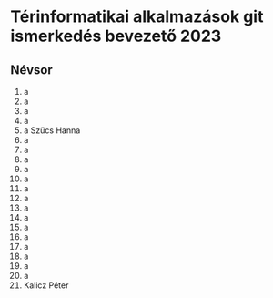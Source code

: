 # Térinformatikai alkalmazások git ismerkedés bevezető 2023
## Névsor
1. a
2. a
3. a
4. a
5. a Szűcs Hanna
6. a
7. a
8. a
9. a
10. a
11. a
12. a
13. a
14. a
15. a
16. a
17. a
18. a
19. a
20. a
21. Kalicz Péter
